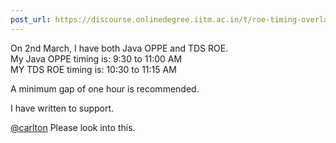 ```yaml
---
post_url: https://discourse.onlinedegree.iitm.ac.in/t/roe-timing-overlaps-with-java-oppe/168537/1
---
```

On 2nd March, I have both Java OPPE and TDS ROE.  
My Java OPPE timing is: 9:30 to 11:00 AM  
MY TDS ROE timing is: 10:30 to 11:15 AM

A minimum gap of one hour is recommended.

I have written to support.

[@carlton](/u/carlton) Please look into this.